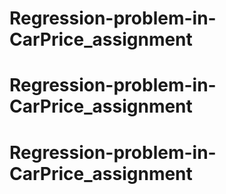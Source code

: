 # Regression-problem-in-CarPrice_assignment
# Regression-problem-in-CarPrice_assignment
# Regression-problem-in-CarPrice_assignment
